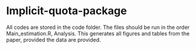 # Implicit-quota-package
All codes are stored in the code folder. The files should be run in the order Main_estimation.R, Analysis. This generates all figures and tables from the paper, provided the data are provided. 
